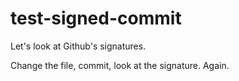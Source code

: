 # test-signed-commit
Let's look at Github's signatures.

Change the file, commit, look at the signature.
Again.
